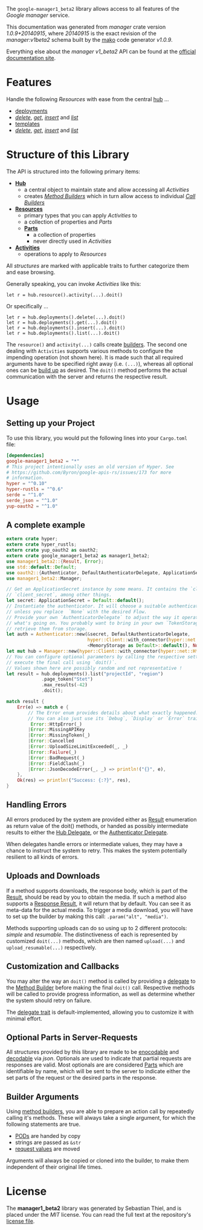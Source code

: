 <!---
DO NOT EDIT !
This file was generated automatically from 'src/mako/api/README.md.mako'
DO NOT EDIT !
-->
The `google-manager1_beta2` library allows access to all features of the *Google manager* service.

This documentation was generated from *manager* crate version *1.0.9+20140915*, where *20140915* is the exact revision of the *manager:v1beta2* schema built by the [mako](http://www.makotemplates.org/) code generator *v1.0.9*.

Everything else about the *manager* *v1_beta2* API can be found at the
[official documentation site](https://developers.google.com/deployment-manager/).
# Features

Handle the following *Resources* with ease from the central [hub](https://docs.rs/google-manager1_beta2/1.0.9+20140915/google_manager1_beta2/struct.Manager.html) ... 

* [deployments](https://docs.rs/google-manager1_beta2/1.0.9+20140915/google_manager1_beta2/struct.Deployment.html)
 * [*delete*](https://docs.rs/google-manager1_beta2/1.0.9+20140915/google_manager1_beta2/struct.DeploymentDeleteCall.html), [*get*](https://docs.rs/google-manager1_beta2/1.0.9+20140915/google_manager1_beta2/struct.DeploymentGetCall.html), [*insert*](https://docs.rs/google-manager1_beta2/1.0.9+20140915/google_manager1_beta2/struct.DeploymentInsertCall.html) and [*list*](https://docs.rs/google-manager1_beta2/1.0.9+20140915/google_manager1_beta2/struct.DeploymentListCall.html)
* [templates](https://docs.rs/google-manager1_beta2/1.0.9+20140915/google_manager1_beta2/struct.Template.html)
 * [*delete*](https://docs.rs/google-manager1_beta2/1.0.9+20140915/google_manager1_beta2/struct.TemplateDeleteCall.html), [*get*](https://docs.rs/google-manager1_beta2/1.0.9+20140915/google_manager1_beta2/struct.TemplateGetCall.html), [*insert*](https://docs.rs/google-manager1_beta2/1.0.9+20140915/google_manager1_beta2/struct.TemplateInsertCall.html) and [*list*](https://docs.rs/google-manager1_beta2/1.0.9+20140915/google_manager1_beta2/struct.TemplateListCall.html)




# Structure of this Library

The API is structured into the following primary items:

* **[Hub](https://docs.rs/google-manager1_beta2/1.0.9+20140915/google_manager1_beta2/struct.Manager.html)**
    * a central object to maintain state and allow accessing all *Activities*
    * creates [*Method Builders*](https://docs.rs/google-manager1_beta2/1.0.9+20140915/google_manager1_beta2/trait.MethodsBuilder.html) which in turn
      allow access to individual [*Call Builders*](https://docs.rs/google-manager1_beta2/1.0.9+20140915/google_manager1_beta2/trait.CallBuilder.html)
* **[Resources](https://docs.rs/google-manager1_beta2/1.0.9+20140915/google_manager1_beta2/trait.Resource.html)**
    * primary types that you can apply *Activities* to
    * a collection of properties and *Parts*
    * **[Parts](https://docs.rs/google-manager1_beta2/1.0.9+20140915/google_manager1_beta2/trait.Part.html)**
        * a collection of properties
        * never directly used in *Activities*
* **[Activities](https://docs.rs/google-manager1_beta2/1.0.9+20140915/google_manager1_beta2/trait.CallBuilder.html)**
    * operations to apply to *Resources*

All *structures* are marked with applicable traits to further categorize them and ease browsing.

Generally speaking, you can invoke *Activities* like this:

```Rust,ignore
let r = hub.resource().activity(...).doit()
```

Or specifically ...

```ignore
let r = hub.deployments().delete(...).doit()
let r = hub.deployments().get(...).doit()
let r = hub.deployments().insert(...).doit()
let r = hub.deployments().list(...).doit()
```

The `resource()` and `activity(...)` calls create [builders][builder-pattern]. The second one dealing with `Activities` 
supports various methods to configure the impending operation (not shown here). It is made such that all required arguments have to be 
specified right away (i.e. `(...)`), whereas all optional ones can be [build up][builder-pattern] as desired.
The `doit()` method performs the actual communication with the server and returns the respective result.

# Usage

## Setting up your Project

To use this library, you would put the following lines into your `Cargo.toml` file:

```toml
[dependencies]
google-manager1_beta2 = "*"
# This project intentionally uses an old version of Hyper. See
# https://github.com/Byron/google-apis-rs/issues/173 for more
# information.
hyper = "^0.10"
hyper-rustls = "^0.6"
serde = "^1.0"
serde_json = "^1.0"
yup-oauth2 = "^1.0"
```

## A complete example

```Rust
extern crate hyper;
extern crate hyper_rustls;
extern crate yup_oauth2 as oauth2;
extern crate google_manager1_beta2 as manager1_beta2;
use manager1_beta2::{Result, Error};
use std::default::Default;
use oauth2::{Authenticator, DefaultAuthenticatorDelegate, ApplicationSecret, MemoryStorage};
use manager1_beta2::Manager;

// Get an ApplicationSecret instance by some means. It contains the `client_id` and 
// `client_secret`, among other things.
let secret: ApplicationSecret = Default::default();
// Instantiate the authenticator. It will choose a suitable authentication flow for you, 
// unless you replace  `None` with the desired Flow.
// Provide your own `AuthenticatorDelegate` to adjust the way it operates and get feedback about 
// what's going on. You probably want to bring in your own `TokenStorage` to persist tokens and
// retrieve them from storage.
let auth = Authenticator::new(&secret, DefaultAuthenticatorDelegate,
                              hyper::Client::with_connector(hyper::net::HttpsConnector::new(hyper_rustls::TlsClient::new())),
                              <MemoryStorage as Default>::default(), None);
let mut hub = Manager::new(hyper::Client::with_connector(hyper::net::HttpsConnector::new(hyper_rustls::TlsClient::new())), auth);
// You can configure optional parameters by calling the respective setters at will, and
// execute the final call using `doit()`.
// Values shown here are possibly random and not representative !
let result = hub.deployments().list("projectId", "region")
             .page_token("Stet")
             .max_results(-42)
             .doit();

match result {
    Err(e) => match e {
        // The Error enum provides details about what exactly happened.
        // You can also just use its `Debug`, `Display` or `Error` traits
         Error::HttpError(_)
        |Error::MissingAPIKey
        |Error::MissingToken(_)
        |Error::Cancelled
        |Error::UploadSizeLimitExceeded(_, _)
        |Error::Failure(_)
        |Error::BadRequest(_)
        |Error::FieldClash(_)
        |Error::JsonDecodeError(_, _) => println!("{}", e),
    },
    Ok(res) => println!("Success: {:?}", res),
}

```
## Handling Errors

All errors produced by the system are provided either as [Result](https://docs.rs/google-manager1_beta2/1.0.9+20140915/google_manager1_beta2/enum.Result.html) enumeration as return value of 
the doit() methods, or handed as possibly intermediate results to either the 
[Hub Delegate](https://docs.rs/google-manager1_beta2/1.0.9+20140915/google_manager1_beta2/trait.Delegate.html), or the [Authenticator Delegate](https://docs.rs/yup-oauth2/*/yup_oauth2/trait.AuthenticatorDelegate.html).

When delegates handle errors or intermediate values, they may have a chance to instruct the system to retry. This 
makes the system potentially resilient to all kinds of errors.

## Uploads and Downloads
If a method supports downloads, the response body, which is part of the [Result](https://docs.rs/google-manager1_beta2/1.0.9+20140915/google_manager1_beta2/enum.Result.html), should be
read by you to obtain the media.
If such a method also supports a [Response Result](https://docs.rs/google-manager1_beta2/1.0.9+20140915/google_manager1_beta2/trait.ResponseResult.html), it will return that by default.
You can see it as meta-data for the actual media. To trigger a media download, you will have to set up the builder by making
this call: `.param("alt", "media")`.

Methods supporting uploads can do so using up to 2 different protocols: 
*simple* and *resumable*. The distinctiveness of each is represented by customized 
`doit(...)` methods, which are then named `upload(...)` and `upload_resumable(...)` respectively.

## Customization and Callbacks

You may alter the way an `doit()` method is called by providing a [delegate](https://docs.rs/google-manager1_beta2/1.0.9+20140915/google_manager1_beta2/trait.Delegate.html) to the 
[Method Builder](https://docs.rs/google-manager1_beta2/1.0.9+20140915/google_manager1_beta2/trait.CallBuilder.html) before making the final `doit()` call. 
Respective methods will be called to provide progress information, as well as determine whether the system should 
retry on failure.

The [delegate trait](https://docs.rs/google-manager1_beta2/1.0.9+20140915/google_manager1_beta2/trait.Delegate.html) is default-implemented, allowing you to customize it with minimal effort.

## Optional Parts in Server-Requests

All structures provided by this library are made to be [enocodable](https://docs.rs/google-manager1_beta2/1.0.9+20140915/google_manager1_beta2/trait.RequestValue.html) and 
[decodable](https://docs.rs/google-manager1_beta2/1.0.9+20140915/google_manager1_beta2/trait.ResponseResult.html) via *json*. Optionals are used to indicate that partial requests are responses 
are valid.
Most optionals are are considered [Parts](https://docs.rs/google-manager1_beta2/1.0.9+20140915/google_manager1_beta2/trait.Part.html) which are identifiable by name, which will be sent to 
the server to indicate either the set parts of the request or the desired parts in the response.

## Builder Arguments

Using [method builders](https://docs.rs/google-manager1_beta2/1.0.9+20140915/google_manager1_beta2/trait.CallBuilder.html), you are able to prepare an action call by repeatedly calling it's methods.
These will always take a single argument, for which the following statements are true.

* [PODs][wiki-pod] are handed by copy
* strings are passed as `&str`
* [request values](https://docs.rs/google-manager1_beta2/1.0.9+20140915/google_manager1_beta2/trait.RequestValue.html) are moved

Arguments will always be copied or cloned into the builder, to make them independent of their original life times.

[wiki-pod]: http://en.wikipedia.org/wiki/Plain_old_data_structure
[builder-pattern]: http://en.wikipedia.org/wiki/Builder_pattern
[google-go-api]: https://github.com/google/google-api-go-client

# License
The **manager1_beta2** library was generated by Sebastian Thiel, and is placed 
under the *MIT* license.
You can read the full text at the repository's [license file][repo-license].

[repo-license]: https://github.com/Byron/google-apis-rsblob/master/LICENSE.md
